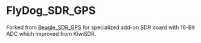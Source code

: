 # FlyDog_SDR_GPS

Forked from [Beagle_SDR_GPS](https://github.com/jks-prv/Beagle_SDR_GPS) for specialized add-on SDR board with 16-Bit ADC which improved from KiwiSDR.
